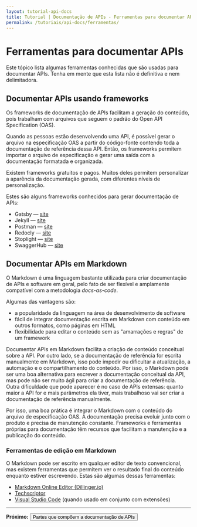 ```yaml
---
layout: tutorial-api-docs
title: Tutorial | Documentação de APIs - Ferramentas para documentar APIs
permalink: /tutoriais/api-docs/ferramentas/
---
```


# Ferramentas para documentar APIs

Este tópico lista algumas ferramentas conhecidas que são usadas para documentar APIs. Tenha em mente que esta lista não é definitiva e nem delimitadora.

## Documentar APIs usando frameworks

Os frameworks de documentação de APIs facilitam a geração do conteúdo, pois trabalham com arquivos que seguem o padrão do Open API Specification (OAS).

Quando as pessoas estão desenvolvendo uma API, é possível gerar o arquivo na especificação OAS a partir do código-fonte contendo toda a documentação de referência dessa API. Então, os frameworks permitem importar o arquivo de especificação e gerar uma saída com a documentação formatada e organizada.

Existem frameworks gratuitos e pagos. Muitos deles permitem personalizar a aparência da documentação gerada, com diferentes níveis de personalização.

Estes são alguns frameworks conhecidos para gerar documentação de APIs:

* Gatsby — [site](https://www.gatsbyjs.com/)
* Jekyll — [site](https://jekyllrb.com/)
* Postman — [site](https://www.postman.com/)
* Redocly — [site](https://redocly.com/)
* Stoplight — [site](https://stoplight.io/)
* SwaggerHub — [site](https://swagger.io/)

## Documentar APIs em Markdown

O Markdown é uma linguagem bastante utilizada para criar documentação de APIs e software em geral, pelo fato de ser flexível e amplamente compatível com a metodologia *docs-as-code*.

Algumas das vantagens são:

* a popularidade da linguagem na área de desenvolvimento de software
* fácil de integrar documentação escrita em Markdown com conteúdo em outros formatos, como páginas em HTML
* flexibilidade para editar o conteúdo sem as "amarrações e regras" de um framework

Documentar APIs em Markdown facilita a criação de conteúdo conceitual sobre a API. Por outro lado, se a documentação de referência for escrita manualmente em Markdown, isso pode impedir ou dificultar a atualização, a automação e o compartilhamento do conteúdo. Por isso, o Markdown pode ser uma boa alternativa para escrever a documentação conceitual da API, mas pode não ser muito ágil para criar a documentação de referência. Outra dificuldade que pode aparecer é no caso de APIs extensas: quanto maior a API for e mais parâmetros ela tiver, mais trabalhoso vai ser criar a documentação de referência manualmente.

Por isso, uma boa prática é integrar o Markdown com o conteúdo do arquivo de especificação OAS. A documentação precisa evoluir junto com o produto e precisa de manutenção constante. Frameworks e ferramentas próprias para documentação têm recursos que facilitam a manutenção e a publicação do conteúdo.

### Ferramentas de edição em Markdown

O Markdown pode ser escrito em qualquer editor de texto convencional, mas existem ferramentas que permitem ver o resultado final do conteúdo enquanto estiver escrevendo. Estas são algumas dessas ferramentas:

* [Markdown Online Editor (Dillinger.io)](https://dillinger.io/)
* [Techscriptor](https://www.techscriptor.com/)
* [Visual Studio Code](https://code.visualstudio.com/) (quando usado em conjunto com extensões)

---

<p class="proxima-unidade"><b>Próximo:</b> <a href="/tutoriais/api-docs/partes-da-doc/"><button type="button" class="btn btn-dark">Partes que compõem a documentação de APIs</button></a></p>
